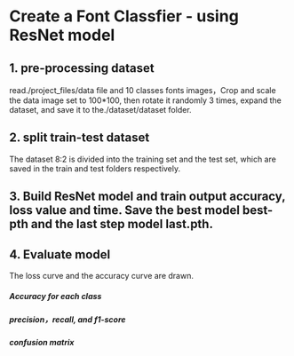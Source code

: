 # Create a Font Classfier - using ResNet model

## 1. pre-processing dataset

read./project_files/data file and 10 classes fonts images，Crop and scale the data image set to 100*100, then rotate it randomly 3 times, expand the dataset, and save it to the./dataset/dataset folder.

## 2. split train-test dataset

The dataset 8:2 is divided into the training set and the test set, which are saved in the train and test folders respectively.

## 3. Build ResNet model and train output accuracy, loss value and time. Save the best model best-pth and the last step model last.pth.

## 4. Evaluate model

The loss curve and the accuracy curve are drawn.

##### Accuracy for each class

##### precision，recall, and f1-score

##### confusion matrix
